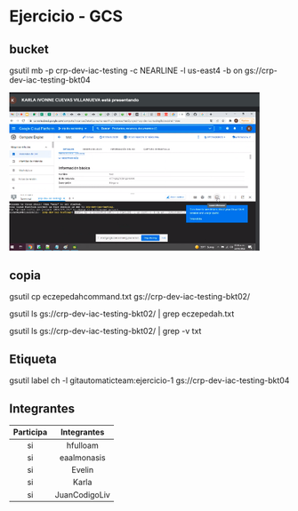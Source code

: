 # Ejercicio - GCS

## bucket
gsutil mb -p crp-dev-iac-testing -c NEARLINE -l us-east4 -b on gs://crp-dev-iac-testing-bkt04

<img src="image2.png" width="450">

## copia
gsutil cp eczepedahcommand.txt gs://crp-dev-iac-testing-bkt02/

gsutil ls gs://crp-dev-iac-testing-bkt02/ | grep eczepedah.txt

gsutil ls gs://crp-dev-iac-testing-bkt02/ | grep -v txt

## Etiqueta

gsutil label ch -l gitautomaticteam:ejercicio-1 gs://crp-dev-iac-testing-bkt04

## Integrantes

| Participa | Integrantes |
| :-------: | :-------------: |
| si        |hfulloam         |
| si        |eaalmonasis      | 
| si        |Evelin           | 
| si        |Karla            | 
| si        |JuanCodigoLiv    |

